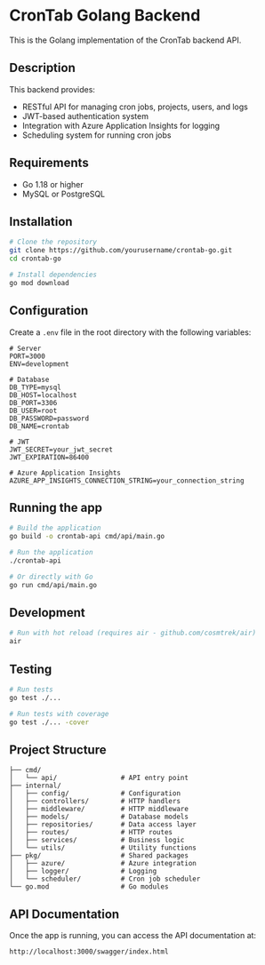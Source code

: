 
# CronTab Golang Backend

This is the Golang implementation of the CronTab backend API.

## Description

This backend provides:
- RESTful API for managing cron jobs, projects, users, and logs
- JWT-based authentication system
- Integration with Azure Application Insights for logging
- Scheduling system for running cron jobs

## Requirements

- Go 1.18 or higher
- MySQL or PostgreSQL

## Installation

```bash
# Clone the repository
git clone https://github.com/yourusername/crontab-go.git
cd crontab-go

# Install dependencies
go mod download
```

## Configuration

Create a `.env` file in the root directory with the following variables:

```
# Server
PORT=3000
ENV=development

# Database
DB_TYPE=mysql
DB_HOST=localhost
DB_PORT=3306
DB_USER=root
DB_PASSWORD=password
DB_NAME=crontab

# JWT
JWT_SECRET=your_jwt_secret
JWT_EXPIRATION=86400

# Azure Application Insights
AZURE_APP_INSIGHTS_CONNECTION_STRING=your_connection_string
```

## Running the app

```bash
# Build the application
go build -o crontab-api cmd/api/main.go

# Run the application
./crontab-api

# Or directly with Go
go run cmd/api/main.go
```

## Development

```bash
# Run with hot reload (requires air - github.com/cosmtrek/air)
air
```

## Testing

```bash
# Run tests
go test ./...

# Run tests with coverage
go test ./... -cover
```

## Project Structure

```
├── cmd/
│   └── api/                # API entry point
├── internal/
│   ├── config/             # Configuration
│   ├── controllers/        # HTTP handlers
│   ├── middleware/         # HTTP middleware
│   ├── models/             # Database models
│   ├── repositories/       # Data access layer
│   ├── routes/             # HTTP routes
│   ├── services/           # Business logic
│   └── utils/              # Utility functions
├── pkg/                    # Shared packages
│   ├── azure/              # Azure integration
│   ├── logger/             # Logging
│   └── scheduler/          # Cron job scheduler
└── go.mod                  # Go modules
```

## API Documentation

Once the app is running, you can access the API documentation at:

```
http://localhost:3000/swagger/index.html
```
